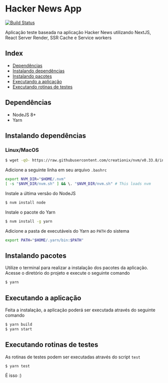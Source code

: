 # Hacker News App

[![Build Status](https://travis-ci.org/gui-od/hacker-news.svg?branch=master)](https://travis-ci.org/gui-od/hacker-news)

Aplicação teste baseada na aplicação Hacker News utilizando NextJS, React Server Render, SSR Cache e Service workers

## Index

- [Dependências](#dependências)
- [Instalando dependências](#instalando-dependências)
- [Instalando pacotes](#instalando-pacotes)
- [Executando a aplicação](#executando-a-aplicação)
- [Executando rotinas de testes](#executando-rotinas-de-testes)

## Dependências

- NodeJS 8+
- Yarn

## Instalando dependências

### Linux/MacOS

```bash
$ wget -qO- https://raw.githubusercontent.com/creationix/nvm/v0.33.8/install.sh | bash
```

Adicione a seguinte linha em seu arquivo `.bashrc`

```bash
export NVM_DIR="$HOME/.nvm"
[ -s "$NVM_DIR/nvm.sh" ] && \. "$NVM_DIR/nvm.sh" # This loads nvm
```

Instale a última versão do NodeJS

```bash
$ nvm install node
```

Instale o pacote do Yarn

```bash
$ nvm install -g yarn
```

Adicione a pasta de executáveis do Yarn ao `PATH` do sistema

```bash
export PATH="$HOME/.yarn/bin:$PATH"
```

## Instalando pacotes

Utilize o terminal para realizar a instalação dos pacotes da aplicação.
Acesse o diretório do projeto e execute o seguinte comando

```bash
$ yarn
```

## Executando a aplicação

Feita a instalação, a aplicação poderá ser executada através do seguinte comando

```bash
$ yarn build
$ yarn start
```

## Executando rotinas de testes

As rotinas de testes podem ser executadas através do script `test`

```bash
$ yarn test
```

É isso :)
